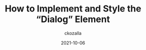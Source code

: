 ---
author: ckozalla
date: 2021-10-06
publisher: codrops
tags:
  - html
  - css
target_url: https://tympanus.net/codrops/2021/10/06/how-to-implement-and-style-the-dialog-element/
title: How to Implement and Style the “Dialog” Element
---